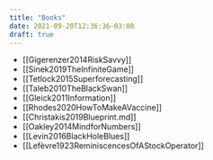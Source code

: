 ```yaml
---
title: "Books"
date: 2021-09-20T12:36:36-03:00
draft: true
---
```


- [[Gigerenzer2014RiskSavvy]]
- [[Sinek2019TheInfiniteGame]]
- [[Tetlock2015Superforecasting]]
- [[Taleb2010TheBlackSwan]]
- [[Gleick2011Information]]
- [[Rhodes2020HowToMakeAVaccine]]
- [[Christakis2019Blueprint.md]]
- [[Oakley2014MindforNumbers]]
- [[Levin2016BlackHoleBlues]]
- [[Lefèvre1923ReminiscencesOfAStockOperator]]

